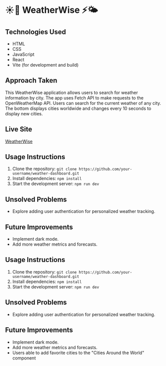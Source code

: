 #  ☀️💨 WeatherWise ⚡️🌤️

## Technologies Used
- HTML
- CSS
- JavaScript
- React
- Vite (for development and build)

## Approach Taken
This WeatherWise application allows users to search for weather information by city. The app uses Fetch API to make requests to the OpenWeatherMap API. Users can search for the current weather of any city. The bottom displays cities worldwide and changes every 10 seconds to display new cities. 


## Live Site
 [WeatherWise](https://weathewise.netlify.app/)

## Usage Instructions
1. Clone the repository: `git clone https://github.com/your-username/weather-dashboard.git`
2. Install dependencies: `npm install`
3. Start the development server: `npm run dev`

## Unsolved Problems
- Explore adding user authentication for personalized weather tracking.

## Future Improvements
- Implement dark mode.
- Add more weather metrics and forecasts.

## Usage Instructions
1. Clone the repository: `git clone https://github.com/your-username/weather-dashboard.git`
2. Install dependencies: `npm install`
3. Start the development server: `npm run dev`

## Unsolved Problems
- Explore adding user authentication for personalized weather tracking.

## Future Improvements
- Implement dark mode.
- Add more weather metrics and forecasts.
- Users able to add favorite cities to the "Cities Around the World" component
